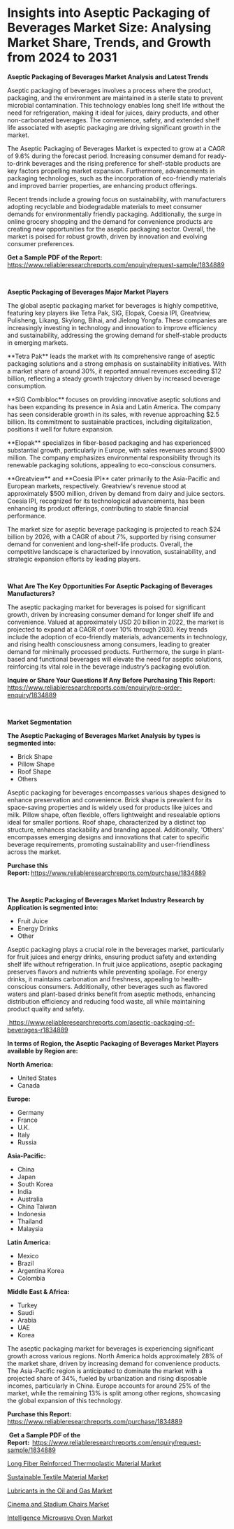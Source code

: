 <p><h1>Insights into Aseptic Packaging of Beverages Market Size: Analysing Market Share, Trends, and Growth from 2024 to 2031</h1></p><p><strong>Aseptic Packaging of Beverages Market Analysis and Latest Trends</strong></p>
<p><p>Aseptic packaging of beverages involves a process where the product, packaging, and the environment are maintained in a sterile state to prevent microbial contamination. This technology enables long shelf life without the need for refrigeration, making it ideal for juices, dairy products, and other non-carbonated beverages. The convenience, safety, and extended shelf life associated with aseptic packaging are driving significant growth in the market.</p><p>The Aseptic Packaging of Beverages Market is expected to grow at a CAGR of 9.6% during the forecast period. Increasing consumer demand for ready-to-drink beverages and the rising preference for shelf-stable products are key factors propelling market expansion. Furthermore, advancements in packaging technologies, such as the incorporation of eco-friendly materials and improved barrier properties, are enhancing product offerings. </p><p>Recent trends include a growing focus on sustainability, with manufacturers adopting recyclable and biodegradable materials to meet consumer demands for environmentally friendly packaging. Additionally, the surge in online grocery shopping and the demand for convenience products are creating new opportunities for the aseptic packaging sector. Overall, the market is poised for robust growth, driven by innovation and evolving consumer preferences.</p></p>
<p><strong>Get a Sample PDF of the Report:&nbsp;</strong> <a href="https://www.reliableresearchreports.com/enquiry/request-sample/1834889?utm_campaign=12&utm_medium=2&utm_source=Github&utm_content=ia&utm_term=31122024&utm_id=aseptic-packaging-of-beverages">https://www.reliableresearchreports.com/enquiry/request-sample/1834889</a></p>
<p>&nbsp;</p>
<p><strong>Aseptic Packaging of Beverages Major Market Players</strong></p>
<p><p>The global aseptic packaging market for beverages is highly competitive, featuring key players like Tetra Pak, SIG, Elopak, Coesia IPI, Greatview, Pulisheng, Likang, Skylong, Bihai, and Jielong Yongfa. These companies are increasingly investing in technology and innovation to improve efficiency and sustainability, addressing the growing demand for shelf-stable products in emerging markets.</p><p>**Tetra Pak** leads the market with its comprehensive range of aseptic packaging solutions and a strong emphasis on sustainability initiatives. With a market share of around 30%, it reported annual revenues exceeding $12 billion, reflecting a steady growth trajectory driven by increased beverage consumption.</p><p>**SIG Combibloc** focuses on providing innovative aseptic solutions and has been expanding its presence in Asia and Latin America. The company has seen considerable growth in its sales, with revenue approaching $2.5 billion. Its commitment to sustainable practices, including digitalization, positions it well for future expansion.</p><p>**Elopak** specializes in fiber-based packaging and has experienced substantial growth, particularly in Europe, with sales revenues around $900 million. The company emphasizes environmental responsibility through its renewable packaging solutions, appealing to eco-conscious consumers.</p><p>**Greatview** and **Coesia IPI** cater primarily to the Asia-Pacific and European markets, respectively. Greatview's revenue stood at approximately $500 million, driven by demand from dairy and juice sectors. Coesia IPI, recognized for its technological advancements, has been enhancing its product offerings, contributing to stable financial performance.</p><p>The market size for aseptic beverage packaging is projected to reach $24 billion by 2026, with a CAGR of about 7%, supported by rising consumer demand for convenient and long-shelf-life products. Overall, the competitive landscape is characterized by innovation, sustainability, and strategic expansion efforts by leading players.</p></p>
<p>&nbsp;</p>
<p><strong>What Are The Key Opportunities For Aseptic Packaging of Beverages Manufacturers?</strong></p>
<p><p>The aseptic packaging market for beverages is poised for significant growth, driven by increasing consumer demand for longer shelf life and convenience. Valued at approximately USD 20 billion in 2022, the market is projected to expand at a CAGR of over 10% through 2030. Key trends include the adoption of eco-friendly materials, advancements in technology, and rising health consciousness among consumers, leading to greater demand for minimally processed products. Furthermore, the surge in plant-based and functional beverages will elevate the need for aseptic solutions, reinforcing its vital role in the beverage industry’s packaging evolution.</p></p>
<p><strong>Inquire or Share Your Questions If Any Before Purchasing This Report:</strong> <a href="https://www.reliableresearchreports.com/enquiry/pre-order-enquiry/1834889?utm_campaign=12&utm_medium=2&utm_source=Github&utm_content=ia&utm_term=31122024&utm_id=aseptic-packaging-of-beverages">https://www.reliableresearchreports.com/enquiry/pre-order-enquiry/1834889</a></p>
<p>&nbsp;</p>
<p><strong>Market Segmentation</strong></p>
<p><strong>The Aseptic Packaging of Beverages Market Analysis by types is segmented into:</strong></p>
<p><ul><li>Brick Shape</li><li>Pillow Shape</li><li>Roof Shape</li><li>Others</li></ul></p>
<p><p>Aseptic packaging for beverages encompasses various shapes designed to enhance preservation and convenience. Brick shape is prevalent for its space-saving properties and is widely used for products like juices and milk. Pillow shape, often flexible, offers lightweight and resealable options ideal for smaller portions. Roof shape, characterized by a distinct top structure, enhances stackability and branding appeal. Additionally, 'Others' encompasses emerging designs and innovations that cater to specific beverage requirements, promoting sustainability and user-friendliness across the market.</p></p>
<p><strong>Purchase this Report:&nbsp;</strong><a href="https://www.reliableresearchreports.com/purchase/1834889?utm_campaign=12&utm_medium=2&utm_source=Github&utm_content=ia&utm_term=31122024&utm_id=aseptic-packaging-of-beverages">https://www.reliableresearchreports.com/purchase/1834889</a></p>
<p>&nbsp;</p>
<p><strong>The Aseptic Packaging of Beverages Market Industry Research by Application is segmented into:</strong></p>
<p><ul><li>Fruit Juice</li><li>Energy Drinks</li><li>Other</li></ul></p>
<p><p>Aseptic packaging plays a crucial role in the beverages market, particularly for fruit juices and energy drinks, ensuring product safety and extending shelf life without refrigeration. In fruit juice applications, aseptic packaging preserves flavors and nutrients while preventing spoilage. For energy drinks, it maintains carbonation and freshness, appealing to health-conscious consumers. Additionally, other beverages such as flavored waters and plant-based drinks benefit from aseptic methods, enhancing distribution efficiency and reducing food waste, all while maintaining product quality and safety.</p></p>
<p><a href="https://www.reliableresearchreports.com/aseptic-packaging-of-beverages-r1834889?utm_campaign=12&utm_medium=2&utm_source=Github&utm_content=ia&utm_term=31122024&utm_id=aseptic-packaging-of-beverages">&nbsp;https://www.reliableresearchreports.com/aseptic-packaging-of-beverages-r1834889</a></p>
<p><strong>In terms of Region, the Aseptic Packaging of Beverages Market Players available by Region are:</strong></p>
<p>
    <p> <strong> North America: </strong>
        <ul>
            <li>United States</li>
            <li>Canada</li>
        </ul>
        </p> 
    <p> <strong> Europe: </strong>
        <ul>
            <li>Germany</li>
            <li>France</li>
            <li>U.K.</li>
            <li>Italy</li>
            <li>Russia</li>
        </ul>
        </p> 
    <p> <strong> Asia-Pacific: </strong>
        <ul>
            <li>China</li>
            <li>Japan</li>
            <li>South Korea</li>
            <li>India</li>
            <li>Australia</li>
            <li>China Taiwan</li>
            <li>Indonesia</li>
            <li>Thailand</li>
            <li>Malaysia</li>
        </ul>
        </p> 
    <p> <strong> Latin America: </strong>
        <ul>
            <li>Mexico</li>
            <li>Brazil</li>
            <li>Argentina Korea</li>
            <li>Colombia</li>
        </ul>
        </p> 
    <p> <strong> Middle East & Africa: </strong>
        <ul>
            <li>Turkey</li>
            <li>Saudi</li>
            <li>Arabia</li>
            <li>UAE</li>
            <li>Korea</li>
        </ul>
    </p>
    </p>
<p><p>The aseptic packaging market for beverages is experiencing significant growth across various regions. North America holds approximately 28% of the market share, driven by increasing demand for convenience products. The Asia-Pacific region is anticipated to dominate the market with a projected share of 34%, fueled by urbanization and rising disposable incomes, particularly in China. Europe accounts for around 25% of the market, while the remaining 13% is split among other regions, showcasing the global expansion of this technology.</p></p>
<p><strong>Purchase this Report: </strong><a href="https://www.reliableresearchreports.com/purchase/1834889?utm_campaign=12&utm_medium=2&utm_source=Github&utm_content=ia&utm_term=31122024&utm_id=aseptic-packaging-of-beverages">https://www.reliableresearchreports.com/purchase/1834889</a></p>
<p>&nbsp;<strong>Get a Sample PDF of the Report:&nbsp;&nbsp;</strong><a href="https://www.reliableresearchreports.com/enquiry/request-sample/1834889?utm_campaign=12&utm_medium=2&utm_source=Github&utm_content=ia&utm_term=31122024&utm_id=aseptic-packaging-of-beverages">https://www.reliableresearchreports.com/enquiry/request-sample/1834889</a></p>
<p><strong></strong></p>
<p><p><a href="https://github.com/yankimber90yankim/Market-Research-Report-List-1/blob/main/long-fiber-reinforced-thermoplastic-material-market.md?utm_campaign=12&utm_medium=2&utm_source=Github&utm_content=ia&utm_term=31122024&utm_id=aseptic-packaging-of-beverages">Long Fiber Reinforced Thermoplastic Material Market</a></p><p><a href="https://github.com/princessbartram3/Market-Research-Report-List-1/blob/main/sustainable-textile-material-market.md?utm_campaign=12&utm_medium=2&utm_source=Github&utm_content=ia&utm_term=31122024&utm_id=aseptic-packaging-of-beverages">Sustainable Textile Material Market</a></p><p><a href="https://github.com/GenaGaines34/Market-Research-Report-List-1/blob/main/lubricants-in-the-oil-and-gas-market.md?utm_campaign=12&utm_medium=2&utm_source=Github&utm_content=ia&utm_term=31122024&utm_id=aseptic-packaging-of-beverages">Lubricants in the Oil and Gas Market</a></p><p><a href="https://github.com/seanmcma708/Market-Research-Report-List-1/blob/main/cinema-and-stadium-chairs-market.md?utm_campaign=12&utm_medium=2&utm_source=Github&utm_content=ia&utm_term=31122024&utm_id=aseptic-packaging-of-beverages">Cinema and Stadium Chairs Market</a></p><p><a href="https://github.com/edacruz6/Market-Research-Report-List-1/blob/main/intelligence-microwave-oven-market.md?utm_campaign=12&utm_medium=2&utm_source=Github&utm_content=ia&utm_term=31122024&utm_id=aseptic-packaging-of-beverages">Intelligence Microwave Oven Market</a></p></p>